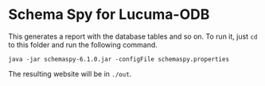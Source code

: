 # Schema Spy for Lucuma-ODB

This generates a report with the database tables and so on. To run it, just `cd` to this folder
and run the following command.

```
java -jar schemaspy-6.1.0.jar -configFile schemaspy.properties
```

The resulting website will be in `./out`.

